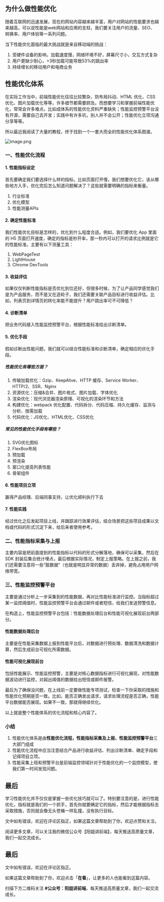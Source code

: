 ## 为什么做性能优化

随着互联网的迅速发展，现在的网站内容越来越丰富，用户对网站的性能要求也越来越高，可以说性能是web网站和应用的支柱，我们要关注用户的流量、SEO、转换率、用户体验等一系列问题。

当下性能优化面临的最大挑战就是来自移动端的挑战：

1. 受硬件设备的影响，加载速度慢，网络环境不好，屏幕尺寸小，交互方式复杂
2. 用户更缺少耐心，>3秒加载可能导致53%的跳出率
3. 持续增长的移动用户和电商业务

## 性能优化体系

在实际工作当中，前端性能优化往往比较繁杂，防布局抖动、HTML 优化、CSS 优化、图片加载优化等等，许多细节都需要顾及。而想要学习和掌握前端性能优化，常常会许多难点。比如成体系的性能优化资料严重缺失；性能监控预警平台没有开源，需要自己去开发；实践中有许多坑，别人并不会公开；性能优化立项沟通分享等等。

所以最近我阅读了大量的教程，终于找到一个一套大而全的性能优化体系图谱。

![image.png](https://p6-juejin.byteimg.com/tos-cn-i-k3u1fbpfcp/6197a58c9e58479580da6998df4db368~tplv-k3u1fbpfcp-watermark.image)

### 一、性能优化流程

#### 1. 性能指标设定

首先要确定我们要选择什么样的指标。比如页面打开慢，我们想要优化它，该从哪些地方入手，优化完后怎么知道问题解决了？这些就需要明确的指标来衡量。

1. 行业标准
2. 优化模型
3. 性能测量APIs

#### 2. 确定性能标准

我们性能优化目标是怎样的，优化到什么程度合适。例如，我们要优化 App 里面的 H5 页面打开速度，确定的指标是秒开率，那一秒内可以打开的请求比例就是它的性能标准。主要有以下测量工具：

1. WebPageTest
2. LightHouse
3. Chrome DevTools

#### 3. 收益评估

如果仅仅判断性能指标是否优化到位还好，但很多时候，为了让产品同学感觉我们是为产品服务，而不是又在造轮子，我们还需要关联产品目标进行收益评估。比如，列表页到详情页的转化率能不能提升？用户跳出率可不可降低？

#### 4. 诊断清单

把业务代码接入性能监控预警平台，根据性能标准给出诊断清单。

#### 5. 优化手段

假如诊断出性能问题，我们就可以结合性能标准和诊断清单，确定相应的优化手段。

##### 性能优化有哪些方面？

1. 传输加载优化：Gzip、KeepAlive、HTTP 缓存、Service Worker、HTTP/2、SSR、Nginx
2. 资源优化：压缩&合并、图片格式、图片加载、字体优化
3. 渲染优化：现代浏览器渲染原理、可视化的渲染环节和方法
4. 构建优化：webpack 优化配置、代码拆分、代码压缩、持久化缓存、监测与分析、按需加载
5. 代码优化：JS优化、HTML优化、CSS优化

##### 常见的性能优化手段有哪些？

1. SVG优化图标
2. FlexBox布局
3. 预加载
4. 预渲染
5. 窗口化提高列表性能
6. 骨架组件

#### 6. 性能项目立项

赢得产品经理、后端同事支持，让优化顺利执行下去

#### 7. 性能实践

经过优化之后发起项目上线，并跟踪进行效果评估，结合场景把这些项目成果以文档或代码的形式沉淀下来，给后来者使用参考。

### 二、性能指标采集与上报

主要内容是把前面提到的性能指标以代码的形式分解落地，确保可以采集，然后在 SDK 封装后集合统计埋点，最后根据实际情况，制定上报策略。在上报之前，我们还需要注意将一些“脏数据”（也就是明显异常的数据）丢弃掉，避免占用用户网络带宽。

### 三、性能监控预警平台

主要是通过分析上一步采集到的性能数据，再对比性能标准进行监控。当指标超过某一监控阈值时，性能监控预警平台会通过邮件或者短信，给我们发送预警信息。

在构造上，性能监控预警平台包括：性能数据处理后台和性能可视化展现前台两部分。

#### 性能数据处理后台

主要是在性能采集数据上报到性能平台后，对数据进行预处理、数据清洗和数据计算，然后生成前台可视化所需数据。

#### 性能可视化展现前台

包括性能展示、性能监控预警，主要是对核心数据指标进行可视化展现，对性能数据波动进行监控，对超出阈值的数据给出短信或邮件报警。

最后为了确保没问题，在上线前一定要做性能专项测试，检查一下你采取的措施和性能优化预期是否一致。比如，能否正确发出请求，请求处理流程是否正确，性能平台数据能否展现。如果不一致，那就得继续优化。

以上就是整个性能体系的优化流程和核心内容了。

### 小结

1. 性能优化体系是由**性能优化流程，性能指标采集及上报、性能监控预警平台**三大部门组成
2. 性能优化流程中应当注意结合产品进行收益评估、列出诊断清单、确定手段和记得项目立项。
3. 性能采集上班和预警平台是前端监控领域针对于性能优化的一个监控模型，使我们第一时间发现问题。

## 最后

学习性能优化并不仅仅是掌握一些优化技巧就可以了。特别要注意的是，进行性能优化，指标就是我们的一个抓手，首先你就要确定它的指标，然后才能根据指标去采取措施，否则就会像无头苍蝇一样乱撞，没有执行目标。

文中如有错误，欢迎在评论区指正，如果这篇文章帮助到了你，欢迎点赞和关注。

阅读更多文章，可以关注我的微信公众号【阳姐讲前端】，每天推送高质量文章，我们一起交流成长。

## 最后

文中如有错误，欢迎在评论区指正。

如果这篇文章帮助到了你，欢迎点击「**在看**」，让更多的人也能看到这篇内容。

扫描下方二维码关注 **#公众号：阳姐讲前端**，每天推送高质量文章，我们一起交流成长。